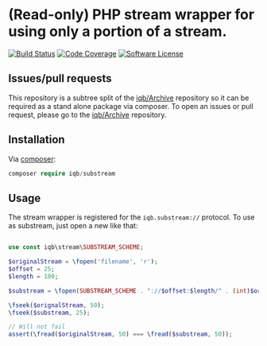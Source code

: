 # (Read-only) PHP stream wrapper for using only a portion of a stream.

[![Build Status](https://travis-ci.org/iqb/SubStream.png?branch=master)](https://travis-ci.org/iqb/SubStream)
[![Code Coverage](https://scrutinizer-ci.com/g/iqb/SubStream/badges/coverage.png?b=master)](https://scrutinizer-ci.com/g/iqb/SubStream)
[![Software License](https://img.shields.io/badge/License-LGPL%20V3-brightgreen.svg?style=flat-square)](LICENSE)

## Issues/pull requests

This repository is a subtree split of the [iqb/Archive](https://github.com/iqb/Archive) repository so it can be required as a stand alone package via composer.
To open an issues or pull request, please go to the [iqb/Archive](https://github.com/iqb/Archive) repository.

## Installation

Via [composer](https://getcomposer.org):

```php
composer require iqb/substream
```

## Usage

The stream wrapper is registered for the ``iqb.substream://`` protocol.
To use as substream, just open a new like that:

```php

use const iqb\stream\SUBSTREAM_SCHEME;

$originalStream = \fopen('filename', 'r');
$offset = 25;
$length = 100;

$substream = \fopen(SUBSTREAM_SCHEME . "://$offset:$length/" . (int)$originalStream);

\fseek($orignalStream, 50);
\fseek($substream, 25);

// Will not fail
assert(\fread($originalStream, 50) === \fread($substream, 50));
```
